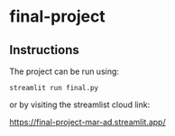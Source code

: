 # final-project

## Instructions

The project can be run using:
```
streamlit run final.py
```
or by visiting the streamlist cloud link:

https://final-project-mar-ad.streamlit.app/
